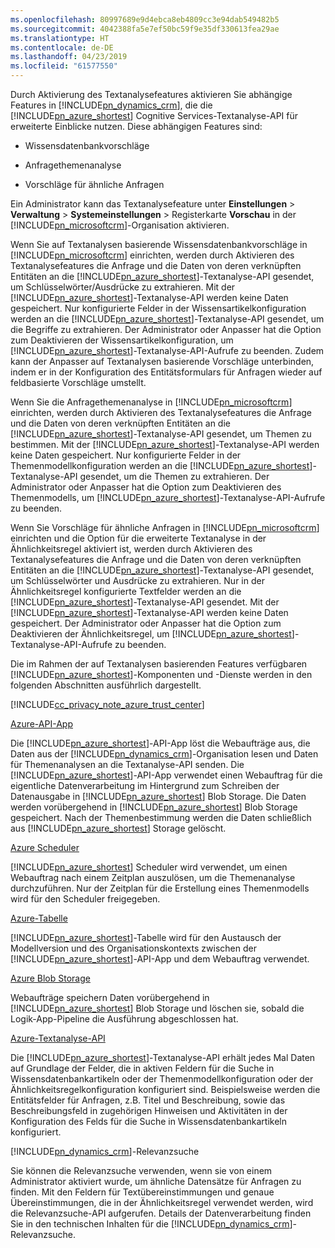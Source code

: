 ```yaml
---
ms.openlocfilehash: 80997689e9d4ebca8eb4809cc3e94dab549482b5
ms.sourcegitcommit: 4042388fa5e7ef50bc59f9e35df330613fea29ae
ms.translationtype: HT
ms.contentlocale: de-DE
ms.lasthandoff: 04/23/2019
ms.locfileid: "61577550"
---
```

Durch Aktivierung des Textanalysefeatures aktivieren Sie abhängige Features in [!INCLUDE[pn_dynamics_crm](pn-dynamics-crm.md)], die die [!INCLUDE[pn_azure_shortest](pn-azure-shortest.md)] Cognitive Services-Textanalyse-API für erweiterte Einblicke nutzen. Diese abhängigen Features sind:  
  
-   Wissensdatenbankvorschläge  
  
-   Anfragethemenanalyse  
  
-   Vorschläge für ähnliche Anfragen  
  
 Ein Administrator kann das Textanalysefeature unter **Einstellungen** > **Verwaltung** > **Systemeinstellungen** >  Registerkarte **Vorschau** in der [!INCLUDE[pn_microsoftcrm](pn-microsoftcrm.md)]-Organisation aktivieren.  
  
 Wenn Sie auf Textanalysen basierende Wissensdatenbankvorschläge in [!INCLUDE[pn_microsoftcrm](pn-microsoftcrm.md)] einrichten, werden durch Aktivieren des Textanalysefeatures die Anfrage und die Daten von deren verknüpften Entitäten an die [!INCLUDE[pn_azure_shortest](pn-azure-shortest.md)]-Textanalyse-API gesendet, um Schlüsselwörter/Ausdrücke zu extrahieren. Mit der [!INCLUDE[pn_azure_shortest](pn-azure-shortest.md)]-Textanalyse-API werden keine Daten gespeichert. Nur konfigurierte Felder in der Wissensartikelkonfiguration werden an die [!INCLUDE[pn_azure_shortest](pn-azure-shortest.md)]-Textanalyse-API gesendet, um die Begriffe zu extrahieren. Der Administrator oder Anpasser hat die Option zum Deaktivieren der Wissensartikelkonfiguration, um [!INCLUDE[pn_azure_shortest](pn-azure-shortest.md)]-Textanalyse-API-Aufrufe zu beenden. Zudem kann der Anpasser auf Textanalysen basierende Vorschläge unterbinden, indem er in der Konfiguration des Entitätsformulars für Anfragen wieder auf feldbasierte Vorschläge umstellt.  
  
 Wenn Sie die Anfragethemenanalyse in [!INCLUDE[pn_microsoftcrm](pn-microsoftcrm.md)] einrichten, werden durch Aktivieren des Textanalysefeatures die Anfrage und die Daten von deren verknüpften Entitäten an die [!INCLUDE[pn_azure_shortest](pn-azure-shortest.md)]-Textanalyse-API gesendet, um Themen zu bestimmen. Mit der [!INCLUDE[pn_azure_shortest](pn-azure-shortest.md)]-Textanalyse-API werden keine Daten gespeichert. Nur konfigurierte Felder in der Themenmodellkonfiguration werden an die [!INCLUDE[pn_azure_shortest](pn-azure-shortest.md)]-Textanalyse-API gesendet, um die Themen zu extrahieren. Der Administrator oder Anpasser hat die Option zum Deaktivieren des Themenmodells, um [!INCLUDE[pn_azure_shortest](pn-azure-shortest.md)]-Textanalyse-API-Aufrufe zu beenden.  
  
 Wenn Sie Vorschläge für ähnliche Anfragen in [!INCLUDE[pn_microsoftcrm](pn-microsoftcrm.md)] einrichten und die Option für die erweiterte Textanalyse in der Ähnlichkeitsregel aktiviert ist, werden durch Aktivieren des Textanalysefeatures die Anfrage und die Daten von deren verknüpften Entitäten an die [!INCLUDE[pn_azure_shortest](pn-azure-shortest.md)]-Textanalyse-API gesendet, um Schlüsselwörter und Ausdrücke zu extrahieren. Nur in der Ähnlichkeitsregel konfigurierte Textfelder werden an die [!INCLUDE[pn_azure_shortest](pn-azure-shortest.md)]-Textanalyse-API gesendet. Mit der [!INCLUDE[pn_azure_shortest](pn-azure-shortest.md)]-Textanalyse-API werden keine Daten gespeichert. Der Administrator oder Anpasser hat die Option zum Deaktivieren der Ähnlichkeitsregel, um [!INCLUDE[pn_azure_shortest](pn-azure-shortest.md)]-Textanalyse-API-Aufrufe zu beenden.  
  
 Die im Rahmen der auf Textanalysen basierenden Features verfügbaren [!INCLUDE[pn_azure_shortest](pn-azure-shortest.md)]-Komponenten und -Dienste werden in den folgenden Abschnitten ausführlich dargestellt.  
  
 [!INCLUDE[cc_privacy_note_azure_trust_center](cc-privacy-note-azure-trust-center.md)]  
  
 [Azure-API-App](https://azure.microsoft.com/services/app-service/api/)  
  
 Die [!INCLUDE[pn_azure_shortest](pn-azure-shortest.md)]-API-App löst die Webaufträge aus, die Daten aus der [!INCLUDE[pn_dynamics_crm](pn-dynamics-crm.md)]-Organisation lesen und Daten für Themenanalysen an die Textanalyse-API senden. Die [!INCLUDE[pn_azure_shortest](pn-azure-shortest.md)]-API-App verwendet einen Webauftrag für die eigentliche Datenverarbeitung im Hintergrund zum Schreiben der Datenausgabe in [!INCLUDE[pn_azure_shortest](pn-azure-shortest.md)] Blob Storage. Die Daten werden vorübergehend in [!INCLUDE[pn_azure_shortest](pn-azure-shortest.md)] Blob Storage gespeichert. Nach der Themenbestimmung werden die Daten schließlich aus [!INCLUDE[pn_azure_shortest](pn-azure-shortest.md)] Storage gelöscht.  
  
 [Azure Scheduler](https://azure.microsoft.com/services/storage/)  
  
 [!INCLUDE[pn_azure_shortest](pn-azure-shortest.md)] Scheduler wird verwendet, um einen Webauftrag nach einem Zeitplan auszulösen, um die Themenanalyse durchzuführen. Nur der Zeitplan für die Erstellung eines Themenmodells wird für den Scheduler freigegeben.  
  
 [Azure-Tabelle](https://azure.microsoft.com/services/storage/)  
  
 [!INCLUDE[pn_azure_shortest](pn-azure-shortest.md)]-Tabelle wird für den Austausch der Modellversion und des Organisationskontexts zwischen der [!INCLUDE[pn_azure_shortest](pn-azure-shortest.md)]-API-App und dem Webauftrag verwendet.  
  
 [Azure Blob Storage](https://azure.microsoft.com/services/storage/)  
  
 Webaufträge speichern Daten vorübergehend in [!INCLUDE[pn_azure_shortest](pn-azure-shortest.md)] Blob Storage und löschen sie, sobald die Logik-App-Pipeline die Ausführung abgeschlossen hat.  
  
 [Azure-Textanalyse-API](https://www.microsoft.com/cognitive-services/en-us/text-analytics-api)  
  
 Die [!INCLUDE[pn_azure_shortest](pn-azure-shortest.md)]-Textanalyse-API erhält jedes Mal Daten auf Grundlage der Felder, die in aktiven Feldern für die Suche in Wissensdatenbankartikeln oder der Themenmodellkonfiguration oder der Ähnlichkeitsregelkonfiguration konfiguriert sind. Beispielsweise werden die Entitätsfelder für Anfragen, z.B. Titel und Beschreibung, sowie das Beschreibungsfeld in zugehörigen Hinweisen und Aktivitäten in der Konfiguration des Felds für die Suche in Wissensdatenbankartikeln konfiguriert.  
  
 [!INCLUDE[pn_dynamics_crm](pn-dynamics-crm.md)]-Relevanzsuche  
  
 Sie können die Relevanzsuche verwenden, wenn sie von einem Administrator aktiviert wurde, um ähnliche Datensätze für Anfragen zu finden. Mit den Feldern für Textübereinstimmungen und genaue Übereinstimmungen, die in der Ähnlichkeitsregel verwendet werden, wird die Relevanzsuche-API aufgerufen. Details der Datenverarbeitung finden Sie in den technischen Inhalten für die [!INCLUDE[pn_dynamics_crm](pn-dynamics-crm.md)]-Relevanzsuche.